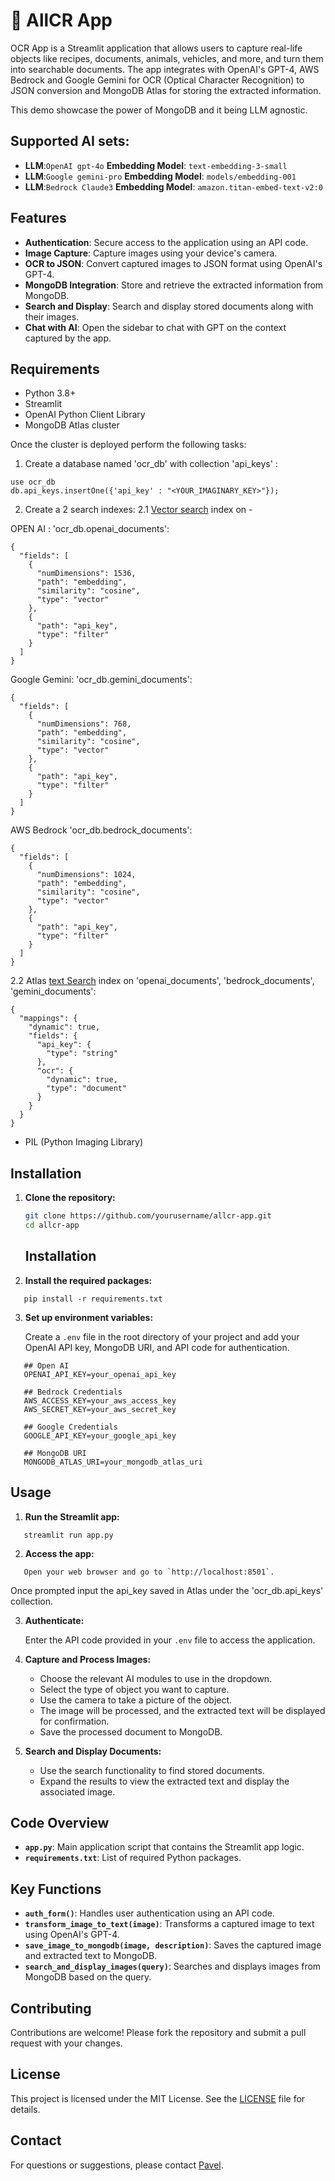 # 👀 AllCR App

OCR App is a Streamlit application that allows users to capture real-life objects like recipes, documents, animals, vehicles, and more, and turn them into searchable documents. The app integrates with OpenAI's GPT-4, AWS Bedrock and Google Gemini for OCR (Optical Character Recognition) to JSON conversion and MongoDB Atlas for storing the extracted information.

This demo showcase the power of MongoDB and it being LLM agnostic. 

## Supported AI sets:

- **LLM**:`OpenAI gpt-4o` **Embedding Model**: `text-embedding-3-small`
- **LLM**:`Google gemini-pro` **Embedding Model**: `models/embedding-001`
- **LLM**:`Bedrock Claude3`  **Embedding Model**: `amazon.titan-embed-text-v2:0`

## Features

- **Authentication**: Secure access to the application using an API code.
- **Image Capture**: Capture images using your device's camera.
- **OCR to JSON**: Convert captured images to JSON format using OpenAI's GPT-4.
- **MongoDB Integration**: Store and retrieve the extracted information from MongoDB.
- **Search and Display**: Search and display stored documents along with their images.
- **Chat with AI**: Open the sidebar to chat with GPT on the context captured by the app.

## Requirements

- Python 3.8+
- Streamlit
- OpenAI Python Client Library
- MongoDB Atlas cluster

Once the cluster is deployed perform the following tasks:
1. Create a database named 'ocr_db' with collection 'api_keys' :
```
use ocr_db
db.api_keys.insertOne({'api_key' : "<YOUR_IMAGINARY_KEY>"});
```
2. Create a 2 search indexes:
2.1 [Vector search](https://www.mongodb.com/docs/atlas/atlas-vector-search/tutorials/vector-search-quick-start/) index on -  

OPEN AI : 'ocr_db.openai_documents':

```
{
  "fields": [
    {
      "numDimensions": 1536,
      "path": "embedding",
      "similarity": "cosine",
      "type": "vector"
    },
    {
      "path": "api_key",
      "type": "filter"
    }
  ]
}
```

Google Gemini: 'ocr_db.gemini_documents':

```
{
  "fields": [
    {
      "numDimensions": 768,
      "path": "embedding",
      "similarity": "cosine",
      "type": "vector"
    },
    {
      "path": "api_key",
      "type": "filter"
    }
  ]
}
```

AWS Bedrock 'ocr_db.bedrock_documents': 
```
{
  "fields": [
    {
      "numDimensions": 1024,
      "path": "embedding",
      "similarity": "cosine",
      "type": "vector"
    },
    {
      "path": "api_key",
      "type": "filter"
    }
  ]
}
```

2.2 Atlas [text Search](https://www.mongodb.com/docs/atlas/atlas-search/tutorial/create-index/) index on 'openai_documents', 'bedrock_documents', 'gemini_documents':
```
{
  "mappings": {
    "dynamic": true,
    "fields": {
      "api_key": {
        "type": "string"
      },
      "ocr": {
        "dynamic": true,
        "type": "document"
      }
    }
  }
}
```


- PIL (Python Imaging Library)



## Installation

1. **Clone the repository:**

   ```bash
   git clone https://github.com/yourusername/allcr-app.git
   cd allcr-app
   ```

   ## Installation



2. **Install the required packages:**
```
   pip install -r requirements.txt
```
3. **Set up environment variables:**

   Create a `.env` file in the root directory of your project and add your OpenAI API key, MongoDB URI, and API code for authentication.
```
   ## Open AI
   OPENAI_API_KEY=your_openai_api_key

   ## Bedrock Credentials
   AWS_ACCESS_KEY=your_aws_access_key
   AWS_SECRET_KEY=your_aws_secret_key

   ## Google Credentials
   GOOGLE_API_KEY=your_google_api_key

   ## MongoDB URI
   MONGODB_ATLAS_URI=your_mongodb_atlas_uri
```
## Usage

1. **Run the Streamlit app:**
```
   streamlit run app.py
```
2. **Access the app:**
```
   Open your web browser and go to `http://localhost:8501`.
```
Once prompted input the api_key saved in Atlas under the 'ocr_db.api_keys' collection.

3. **Authenticate:**

   Enter the API code provided in your `.env` file to access the application.

4. **Capture and Process Images:**
   - Choose the relevant AI modules to use in the dropdown.
   - Select the type of object you want to capture.
   - Use the camera to take a picture of the object.
   - The image will be processed, and the extracted text will be displayed for confirmation.
   - Save the processed document to MongoDB.

5. **Search and Display Documents:**

   - Use the search functionality to find stored documents.
   - Expand the results to view the extracted text and display the associated image.

## Code Overview

- **`app.py`**: Main application script that contains the Streamlit app logic.
- **`requirements.txt`**: List of required Python packages.

## Key Functions

- **`auth_form()`**: Handles user authentication using an API code.
- **`transform_image_to_text(image)`**: Transforms a captured image to text using OpenAI's GPT-4.
- **`save_image_to_mongodb(image, description)`**: Saves the captured image and extracted text to MongoDB.
- **`search_and_display_images(query)`**: Searches and displays images from MongoDB based on the query.

## Contributing

Contributions are welcome! Please fork the repository and submit a pull request with your changes.

## License

This project is licensed under the MIT License. See the [LICENSE](LICENSE) file for details.

## Contact

For questions or suggestions, please contact [Pavel](mailto:pavel.duchovny@mongodb.com).
